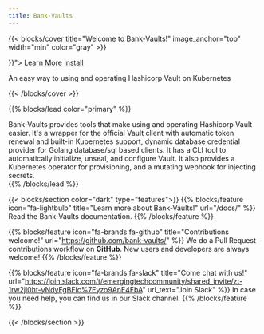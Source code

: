 ```yaml
---
title: Bank-Vaults
---
```


{{< blocks/cover title="Welcome to Bank-Vaults!" image_anchor="top" width="min" color="gray" >}}
<div class="mx-auto">
	<a class="btn btn-lg btn-primary mr-3 mb-4" href="{{< relref "/docs/" >}}">
		Learn More <i class="fa-solid fa-circle-right ml-2"></i>
	</a>
	<a class="btn btn-lg btn-secondary mr-3 mb-4" href="/docs/installing/">
		Install <i class="fa-brands fa-github ml-2 "></i>
	</a>
	<p class="lead mt-5">An easy way to using and operating Hashicorp Vault on Kubernetes</p>
</div>
{{< /blocks/cover >}}

{{% blocks/lead color="primary" %}}
<div class="main-lead">
Bank-Vaults provides tools that make using and operating Hashicorp Vault easier. It's a wrapper for the official Vault client with automatic token renewal and built-in Kubernetes support, dynamic database credential provider for Golang database/sql based clients. It has a CLI tool to automatically initialize, unseal, and configure Vault. It also provides a Kubernetes operator for provisioning, and a mutating webhook for injecting secrets.
</div>
{{% /blocks/lead %}}

{{< blocks/section color="dark" type="features">}}
{{% blocks/feature icon="fa-lightbulb" title="Learn more about Bank-Vaults!" url="/docs/" %}}
Read the Bank-Vaults documentation.
{{% /blocks/feature %}}


{{% blocks/feature icon="fa-brands fa-github" title="Contributions welcome!" url="https://github.com/bank-vaults/" %}}
We do a Pull Request contributions workflow on **GitHub**. New users and developers are always welcome!
{{% /blocks/feature %}}


{{% blocks/feature icon="fa-brands fa-slack" title="Come chat with us!" url="https://join.slack.com/t/emergingtechcommunity/shared_invite/zt-1rw2jl0ht-yNdyFgBFlc%7Eyzo9AnE4FbA" url_text="Join Slack" %}}
In case you need help, you can find us in our Slack channel.
{{% /blocks/feature %}}

{{< /blocks/section >}}
